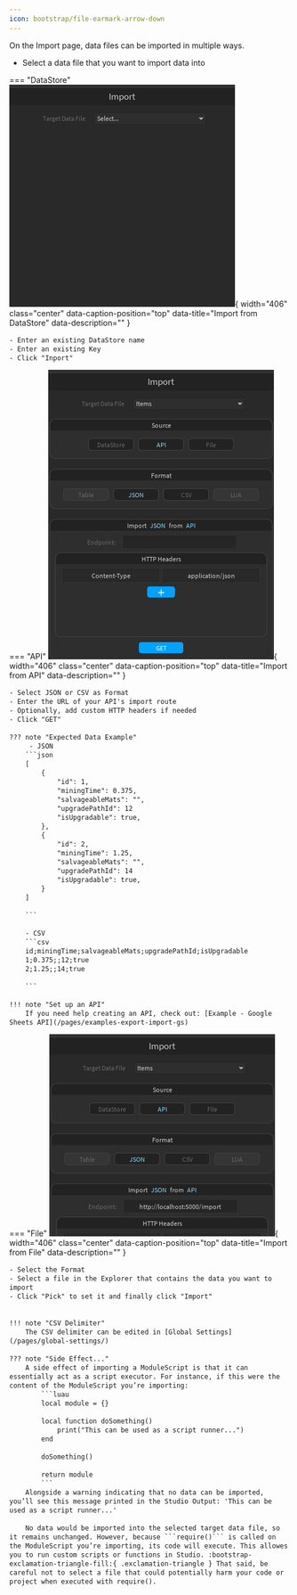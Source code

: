 ```yaml
---
icon: bootstrap/file-earmark-arrow-down
---
```


On the Import page, data files can be imported in multiple ways.

- Select a data file that you want to import data into

=== "DataStore"
    ![Import from DataStore](/img/import-datastore.gif){ width="406" class="center" data-caption-position="top" data-title="Import from DataStore" data-description="" }

    - Enter an existing DataStore name
    - Enter an existing Key
    - Click "Inport"

=== "API"
    ![Import from API](/img/import-api.gif){ width="406" class="center" data-caption-position="top" data-title="Import from API" data-description="" }

    - Select JSON or CSV as Format
    - Enter the URL of your API's import route
    - Optionally, add custom HTTP headers if needed
    - Click "GET"

    ??? note "Expected Data Example"
         - JSON
        ```json
        [
            {
                "id": 1,
                "miningTime": 0.375,
                "salvageableMats": "",
                "upgradePathId": 12
                "isUpgradable": true,
            },
            {
                "id": 2,
                "miningTime": 1.25,
                "salvageableMats": "",
                "upgradePathId": 14
                "isUpgradable": true,
            }
        ]

        ```

        - CSV
        ```csv
        id;miningTime;salvageableMats;upgradePathId;isUpgradable
        1;0.375;;12;true
        2;1.25;;14;true

        ```
        
    !!! note "Set up an API"
        If you need help creating an API, check out: [Example - Google Sheets API](/pages/examples-export-import-gs)

=== "File"
    ![Import from File](/img/import-file.gif){ width="406" class="center" data-caption-position="top" data-title="Import from File" data-description="" }
    
    - Select the Format
    - Select a file in the Explorer that contains the data you want to import
    - Click "Pick" to set it and finally click "Import"
        
    
    !!! note "CSV Delimiter"
        The CSV delimiter can be edited in [Global Settings](/pages/global-settings/)
    
    ??? note "Side Effect..."
        A side effect of importing a ModuleScript is that it can essentially act as a script executor. For instance, if this were the content of the ModuleScript you’re importing:
            ```luau
            local module = {}

            local function doSomething()
                print("This can be used as a script runner...")
            end

            doSomething()

            return module
            ```
        Alongside a warning indicating that no data can be imported, you’ll see this message printed in the Studio Output: 'This can be used as a script runner...'

        No data would be imported into the selected target data file, so it remains unchanged. However, because ```require()``` is called on the ModuleScript you’re importing, its code will execute. This allowes you to run custom scripts or functions in Studio. :bootstrap-exclamation-triangle-fill:{ .exclamation-triangle } That said, be careful not to select a file that could potentially harm your code or project when executed with require().